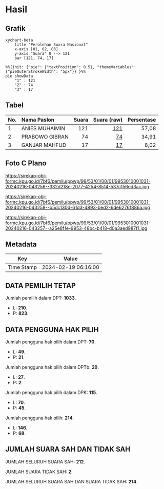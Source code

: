 # Hasil

## Grafik

```mermaid
xychart-beta
    title "Perolehan Suara Nasional"
    x-axis [01, 02, 03]
    y-axis "Suara" 0 --> 121
    bar [121, 74, 17]
```

```mermaid
%%{init: {"pie": {"textPosition": 0.5}, "themeVariables": {"pieOuterStrokeWidth": "5px"}} }%%
pie showData
    "1" : 121
    "2" : 74
    "3" : 17
```

## Tabel

| No. | Nama Paslon    | Suara | Suara (raw) | Persentase |
|:--- |:-------------- | -----:| -----------:| ----------:|
| 1   | ANIES MUHAIMIN | 121   | [121][p-1]  | 57,08      |
| 2   | PRABOWO GIBRAN | 74    | [74][p-2]   | 34,91      |
| 3   | GANJAR MAHFUD  | 17    | [17][p-3]   | 8,02       |


[p-1]: https://github.com/gigit-pemilu/pemilu-2024/blob/main/pilpres/hitung-suara/sub/99-luar-negeri/sub/53-jeddah-arab-saudi/sub/01-jeddah-arab-saudi/sub/0001-jeddah-arab-saudi/sub/031-ksk-019/sub/paslon-1.txt
[p-2]: https://github.com/gigit-pemilu/pemilu-2024/blob/main/pilpres/hitung-suara/sub/99-luar-negeri/sub/53-jeddah-arab-saudi/sub/01-jeddah-arab-saudi/sub/0001-jeddah-arab-saudi/sub/031-ksk-019/sub/paslon-2.txt
[p-3]: https://github.com/gigit-pemilu/pemilu-2024/blob/main/pilpres/hitung-suara/sub/99-luar-negeri/sub/53-jeddah-arab-saudi/sub/01-jeddah-arab-saudi/sub/0001-jeddah-arab-saudi/sub/031-ksk-019/sub/paslon-3.txt

## Foto C Plano

https://sirekap-obj-formc.kpu.go.id/7bf6/pemilu/ppwp/99/53/01/00/01/9953010001031-20240216-043256--332d218e-2077-4254-8514-537c156ed3ac.jpg

https://sirekap-obj-formc.kpu.go.id/7bf6/pemilu/ppwp/99/53/01/00/01/9953010001031-20240216-043258--b5dc130d-61d3-4893-bed2-6de6276f886a.jpg

https://sirekap-obj-formc.kpu.go.id/7bf6/pemilu/ppwp/99/53/01/00/01/9953010001031-20240216-043257--a25e8f1e-9953-48bc-b418-d0a3aed987f1.jpg


## Metadata

| Key        | Value               |
| ---------- | ------------------- |
| Time Stamp | 2024-02-19 06:16:00 |


## DATA PEMILIH TETAP

Jumlah pemilih dalam DPT: **1033**.
 * L: **210**.
 * P: **823**.

## DATA PENGGUNA HAK PILIH

Jumlah pengguna hak pilih dalam DPT: **70**.
 * L: **49**.
 * P: **21**.

Jumlah pengguna hak pilih dalam DPTb: **29**.
 * L: **27**.
 * P: **2**.

Jumlah pengguna hak pilih dalam DPK: **115**.
 * L: **70**.
 * P: **45**.

Jumlah pengguna hak pilih: **214**.
 * L: **146**.
 * P: **68**.

## JUMLAH SUARA SAH DAN TIDAK SAH

JUMLAH SELURUH SUARA SAH: **212**.

JUMLAH SUARA TIDAK SAH: **2**.

JUMLAH SELURUH SUARA SAH DAN SUARA TIDAK SAH: **214**.


